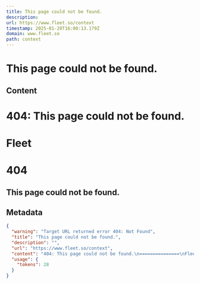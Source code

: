 ```yaml
---
title: This page could not be found.
description: 
url: https://www.fleet.so/context
timestamp: 2025-01-20T16:00:13.179Z
domain: www.fleet.so
path: context
---
```


# This page could not be found.



## Content

404: This page could not be found.
===============
Fleet
===============

404
===

This page could not be found.
-----------------------------

## Metadata

```json
{
  "warning": "Target URL returned error 404: Not Found",
  "title": "This page could not be found.",
  "description": "",
  "url": "https://www.fleet.so/context",
  "content": "404: This page could not be found.\n===============\nFleet\n===============\n\n404\n===\n\nThis page could not be found.\n-----------------------------",
  "usage": {
    "tokens": 28
  }
}
```
